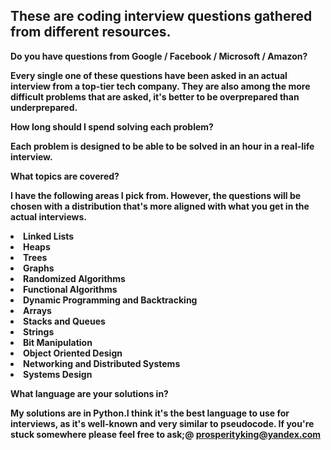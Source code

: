 <h2><b>These are coding interview questions gathered from different resources.</b></h2>

<b>Do you have questions from Google / Facebook / Microsoft / Amazon?<b>

Every single one of these questions have been asked in an actual interview from a top-tier tech company. They are also among the more difficult problems that are asked, it's better to be overprepared than underprepared.


<b>How long should I spend solving each problem?</b>

Each problem is designed to be able to be solved in an hour in a real-life interview.


<b>What topics are covered?</b>

I have the following areas I pick from. However, the questions will be chosen with a distribution that's more aligned with what you get in the actual interviews.

<li><b>Linked Lists</b></li>
<li><b>Heaps</b></li>
<li><b>Trees</b></li>
<li><b>Graphs</b></li>
<li><b>Randomized Algorithms</b></li>
<li><b>Functional Algorithms</b></li>
<li><b>Dynamic Programming and Backtracking</b></li>
<li><b>Arrays</b></li>
<li><b>Stacks and Queues</b></li>
<li><b>Strings</b></li>
<li><b>Bit Manipulation</b></li>
<li><b>Object Oriented Design</b></li>
<li><b>Networking and Distributed Systems</b></li>
<li><b>Systems Design</b></li>

<b>What language are your solutions in?</b>

My solutions are in Python.I think it's the best language to use for interviews, as it's well-known and very similar to pseudocode. 
If you're stuck somewhere please feel free to ask;@ prosperityking@yandex.com
